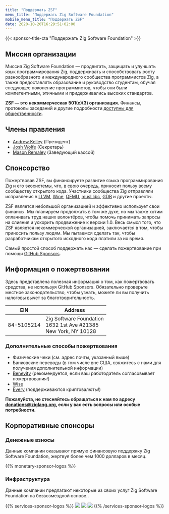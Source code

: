 ```yaml
---
title: "Поддержать ZSF"
menu_title: "Поддержать Zig Software Foundation"
mobile_menu_title: "Поддержать ZSF"
date: 2020-10-20T16:29:51+02:00
---
```

{{< sponsor-title-cta "Поддержать Zig Software Foundation" >}}

## Миссия организации
Миссия Zig Software Foundation — продвигать, защищать и улучшать язык программирования Zig, поддерживать и способствовать росту разнообразного и международного сообщества программистов Zig, а также предоставлять образование и руководство студентам, обучая следующее поколение программистов, чтобы они были компетентными, этичными и придерживались высоких стандартов.

**ZSF — это некоммерческая 501(c)(3) организация.** Финансы, протоколы заседаний и другие подробности [доступны для общественности](https://drive.google.com/drive/folders/1ucHARxVbhrBbuZDbhrGHYDTsYAs8_bMH?usp=sharing).

## Члены правления

- [Andrew Kelley](https://andrewkelley.me/) (Президент)
- [Josh Wolfe](https://github.com/thejoshwolfe/) (Секретарь)
- [Mason Remaley](https://twitter.com/masonremaley/) (Заведующий кассой)

## Спонсорство

Пожертвовав ZSF, вы финансируете развитие языка программирования Zig и его экосистемы, что, в свою очередь, приносит пользу всему сообществу открытого кода. Участники сообщества Zig отправляли исправления в [LLVM](https://llvm.org/), [Wine](https://winehq.org/), [QEMU](https://qemu.org/), [musl libc](https://musl.libc.org/), [GDB](https://www.gnu.org/software/gdb/) и другие проекты.

ZSF является небольшой организацией и эффективно использует свои финансы. Мы планируем продолжать в том же духе, но мы также хотим оплачивать труд наших волонтёров, чтобы помочь принимать запросы на слияния и ускорить продвижение к версии 1.0. Весь смысл того, что ZSF является некоммерческой организацией, заключается в том, чтобы приносить пользу людям. Мы пытаемся сделать так, чтобы разработчикам открытого исходного кода платили за их время.

Самый простой способ поддержать нас — сделать пожертвование при помощи [GitHub Sponsors](https://github.com/sponsors/ziglang).

## Информация о пожертвовании
Здесь представлена полезная информация о том, как пожертвовать средства, не используя GitHub Sponsors. Обязательно проверьте местное законодательство, чтобы узнать, можете ли вы получить налоговы вычет за благотворительность.


|   **EIN**   | **Address** |
|-------------|-------------|
| 84-5105214  | Zig Software Foundation  <br> 1632 1st Ave #21385  <br> New York, NY 10128|

### Дополнительные способы пожертвования
- Физические чеки (см. адрес почты, указанный выше)
- Банковские переводы (в том числе вне США, свяжитесь с нами для получения дополнительной информации)
- [Benevity](https://benevity.com) (рекомендуется, если ваш работодатель согласовывает пожертвования!)
- [Wise](https://wise.com)
- [Every](https://www.every.org/zig-software-foundation-inc/) (поддерживаются криптовалюты!)

**Пожалуйста, не стесняйтесь обращаться к нам по адресу donations@ziglang.org, если у вас есть вопросы или особые потребности.**

## Корпоративные спонсоры

### Денежные взносы
Данные компании оказывают прямую финансовую поддержку Zig Software Foundation, жертвуя более чем 1000 долларов в месяц.

{{% monetary-sponsor-logos %}}

### Инфраструктура
Данные компании предлагают некоторые из своих услуг Zig Software Foundation на безвозмездной основе..

{{% services-sponsor-logos %}}
![](/lavatech.png)
![](/dropbox.png)
![](/scaleway.png)
{{% /services-sponsor-logos %}}
